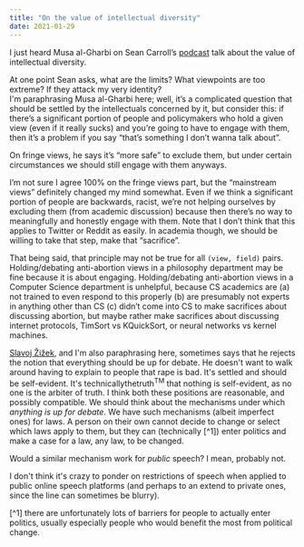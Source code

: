 ```yaml
---
title: "On the value of intellectual diversity"
date: 2021-01-29
---
```

I just heard Musa al-Gharbi on Sean Carroll’s [podcast](https://www.preposterousuniverse.com/podcast/2020/10/19/119-musa-al-gharbi-on-the-value-of-intellectual-diversity/) talk about the value of intellectual diversity.

At one point Sean asks, what are the limits? What viewpoints are too extreme? If they attack my very identity?  
I'm paraphrasing Musa al-Gharbi here; well, it’s a complicated question that should be settled by the intellectuals concerned by it, but consider this: if there’s a significant portion of people and policymakers who hold a given view (even if it really sucks) and you’re going to have to engage with them, then it’s a problem if you say “that’s something I don’t wanna talk about”. 

On fringe views, he says it’s “more safe” to exclude them, but under certain circumstances we should still engage with them anyways.

I’m not sure I agree 100% on the fringe views part, but the “mainstream views” definitely changed my mind somewhat. 
Even if we think a significant portion of people are backwards, racist, we’re not helping ourselves by excluding them (from academic discussion) because then there’s no way to meaningfully and honestly engage with them. Note that I don’t think that this applies to Twitter or Reddit as easily. In academia though, we should be willing to take that step, make that “sacrifice”. 

That being said, that principle may not be true for all `(view, field)` pairs. Holding/debating anti-abortion views in a philosophy department may be fine because it is about engaging. Holding/debating anti-abortion views in a Computer Science department is unhelpful, because CS academics are (a) not trained to even respond to this properly (b) are presumably not experts in anything other than CS (c) didn’t come into CS to make sacrifices about discussing abortion, but maybe rather make sacrifices about discussing internet protocols, TimSort vs KQuickSort, or neural networks vs kernel machines.

[Slavoj Žižek](https://en.wikipedia.org/wiki/Slavoj_%C5%BDi%C5%BEek), and I'm also paraphrasing here, sometimes says that he rejects the notion that everything should be up for debate. He doesn't want to walk around having to explain to people that rape is bad. It's settled and should be self-evident. It's technicallythetruth<sup>TM</sup> that nothing is self-evident, as no one is the arbiter of truth. I think both these positions are reasonable, and possibly compatible. We should think about the mechanisms under which _anything is up for debate_. We have such mechanisms (albeit imperfect ones) for laws. A person on their own cannot decide to change or select which laws apply to them, but they can (technically [^1]) enter politics and make a case for a law, any law, to be changed.

Would a similar mechanism work for _public_ speech? I mean, probably not. 

I don't think it's crazy to ponder on restrictions of speech when applied to public online speech platforms (and perhaps to an extend to private ones, since the line can sometimes be blurry).


[^1] there are unfortunately lots of barriers for people to actually enter politics, usually especially people who would benefit the most from political change.

